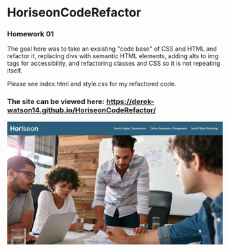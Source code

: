 # HoriseonCodeRefactor

### Homework 01

The goal here was to take an exsisting "code base" of CSS and HTML and refactor it,
replacing divs with semantic HTML elements, adding alts to img tags for accessibility,
and refactoring classes and CSS so it is not repeating itself.

Please see index.html and style.css for my refactored code.

### The site can be viewed here: https://derek-watson14.github.io/HoriseonCodeRefactor/

![Homepage Screenshot](/Screenshot.png)
